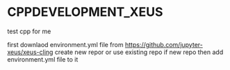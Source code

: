 # CPPDEVELOPMENT_XEUS
test cpp for me

first downlaod environment.yml file from https://github.com/jupyter-xeus/xeus-cling
create new repor or use existing repo
if new repo then add environment.yml file to it
